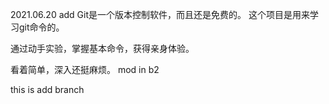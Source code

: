 2021.06.20 add
Git是一个版本控制软件，而且还是免费的。
这个项目是用来学习git命令的。

通过动手实验，掌握基本命令，获得亲身体验。

看着简单，深入还挺麻烦。
mod in b2

this is add branch

